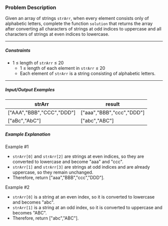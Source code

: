 ### Problem Description

<p>Given an array of strings <code>strArr</code>, when every element consists only of alphabetic letters, complete the function <code>solution</code> that returns the array after converting all characters of strings at odd indices to uppercase and all characters of strings at even indices to lowercase.</p>

<hr>

<h5>Constraints</h5>

<ul>
<li>1 ≤ length of <code>strArr</code> ≤ 20

<ul>
<li>1 ≤ length of each element in <code>strArr</code> ≤ 20</li>
<li>Each element of <code>strArr</code> is a string consisting of alphabetic letters.</li>
</ul></li>
</ul>

<hr>

<h5>Input/Output Examples</h5>
<table class="table">
        <thead><tr>
<th>strArr</th>
<th>result</th>
</tr>
</thead>
        <tbody><tr>
<td>["AAA","BBB","CCC","DDD"]</td>
<td>["aaa","BBB","ccc","DDD"]</td>
</tr>
<tr>
<td>["aBc","AbC"]</td>
<td>["abc","ABC"]</td>
</tr>
</tbody>
      </table>
<h5>Example Explanation</h5>

<p>Example #1</p>

<ul>
<li><code>strArr[0]</code> and <code>strArr[2]</code> are strings at even indices, so they are converted to lowercase and become "aaa" and "ccc".</li>
<li><code>strArr[1]</code> and <code>strArr[3]</code> are strings at odd indices and are already uppercase, so they remain unchanged.</li>
<li>Therefore, return ["aaa","BBB","ccc","DDD"].</li>
</ul>

<p>Example #2</p>

<ul>
<li><code>strArr[0]</code> is a string at an even index, so it is converted to lowercase and becomes "abc".</li>
<li><code>strArr[1]</code> is a string at an odd index, so it is converted to uppercase and becomes "ABC".</li>
<li>Therefore, return ["abc","ABC"].</li>
</ul>